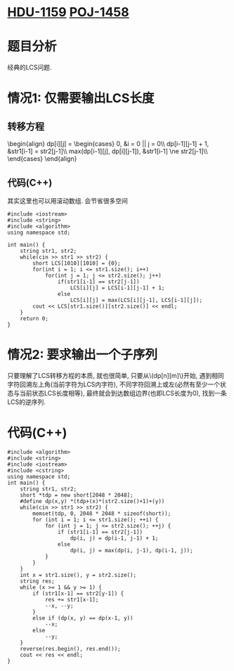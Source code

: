 # [HDU-1159](http://acm.hdu.edu.cn/showproblem.php?pid=1159) [POJ-1458](http://poj.org/problem?id=1458)
# 题目分析
经典的LCS问题.

# 情况1: 仅需要输出LCS长度
## 转移方程
<latex>
\begin{align}
dp[i][j] = \begin{cases}
           0,                                       &i = 0 || j = 0\\
           dp[i-1][j-1] + 1,                        &str1[i-1] = str2[j-1]\\
           max(dp[i-1][j], dp[i][j-1]),             &str1[i-1] \ne str2[j-1]\\
           \end{cases}
\end{align}
</latex>

## 代码(C++)

其实这里也可以用滚动数组. 会节省很多空间

```
#include <iostream>
#include <string>
#include <algorithm>
using namespace std;

int main() {
	string str1, str2;
	while(cin >> str1 >> str2) {
		short LCS[1010][1010] = {0};
		for(int i = 1; i <= str1.size(); i++)
			for(int j = 1; j <= str2.size(); j++)
				if(str1[i-1] == str2[j-1])
					LCS[i][j] = LCS[i-1][j-1] + 1;
				else
					LCS[i][j] = max(LCS[i][j-1], LCS[i-1][j]);
		cout << LCS[str1.size()][str2.size()] << endl;
	}
	return 0;
}
```

# 情况2: 要求输出一个子序列

只要理解了LCS转移方程的本质, 就也很简单, 只要从\\(dp[n][m]\\)开始, 遇到相同字符回溯左上角(当前字符为LCS内字符), 不同字符回溯上或左(必然有至少一个状态与当前状态LCS长度相等), 最终就会到达数组边界(也即LCS长度为0), 找到一条LCS的逆序列.

# 代码(C++)
```
#include <algorithm>
#include <string>
#include <iostream>
#include <cstring>
using namespace std;
int main() {
	string str1, str2;
	short *tdp = new short[2048 * 2048];
	#define dp(x,y) *(tdp+(x)*(str2.size()+1)+(y))
	while(cin >> str1 >> str2) {
		memset(tdp, 0, 2048 * 2048 * sizeof(short));
		for (int i = 1; i <= str1.size(); ++i) {
			for (int j = 1; j <= str2.size(); ++j) {
				if (str1[i-1] == str2[j-1])
					dp(i, j) = dp(i-1, j-1) + 1;
				else
					dp(i, j) = max(dp(i, j-1), dp(i-1, j));
			}
		}
	}
	int x = str1.size(), y = str2.size();
	string res;
	while (x >= 1 && y >= 1) {
		if (str1[x-1] == str2[y-1]) {
			res += str1[x-1];
			--x, --y;
		}
		else if (dp(x, y) == dp(x-1, y))
			--x;
		else
			--y;
	}
	reverse(res.begin(), res.end());
	cout << res << endl;
}
```
